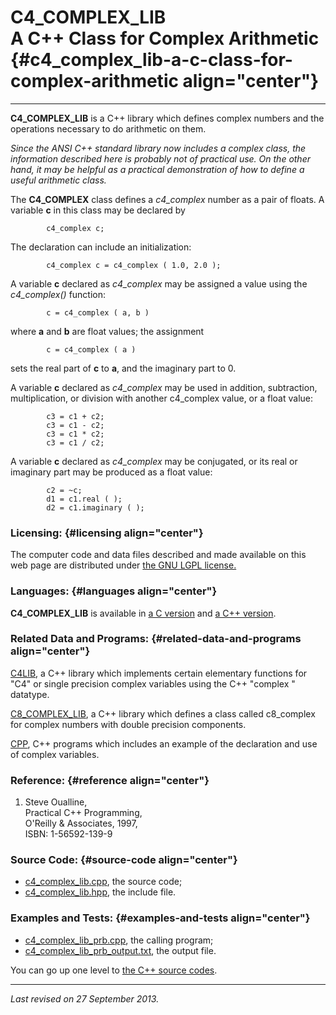 C4\_COMPLEX\_LIB\
A C++ Class for Complex Arithmetic {#c4_complex_lib-a-c-class-for-complex-arithmetic align="center"}
==================================

------------------------------------------------------------------------

**C4\_COMPLEX\_LIB** is a C++ library which defines complex numbers and
the operations necessary to do arithmetic on them.

*Since the ANSI C++ standard library now includes a complex class, the
information described here is probably not of practical use. On the
other hand, it may be helpful as a practical demonstration of how to
define a useful arithmetic class.*

The **C4\_COMPLEX** class defines a *c4\_complex* number as a pair of
floats. A variable **c** in this class may be declared by

            c4_complex c;
          

The declaration can include an initialization:

            c4_complex c = c4_complex ( 1.0, 2.0 );
          

A variable **c** declared as *c4\_complex* may be assigned a value using
the *c4\_complex()* function:

            c = c4_complex ( a, b )
          

where **a** and **b** are float values; the assignment

            c = c4_complex ( a )
          

sets the real part of **c** to **a**, and the imaginary part to 0.

A variable **c** declared as *c4\_complex* may be used in addition,
subtraction, multiplication, or division with another c4\_complex value,
or a float value:

            c3 = c1 + c2;
            c3 = c1 - c2;
            c3 = c1 * c2;
            c3 = c1 / c2;
          

A variable **c** declared as *c4\_complex* may be conjugated, or its
real or imaginary part may be produced as a float value:

            c2 = ~c;
            d1 = c1.real ( );
            d2 = c1.imaginary ( );
          

### Licensing: {#licensing align="center"}

The computer code and data files described and made available on this
web page are distributed under [the GNU LGPL
license.](../../txt/gnu_lgpl.txt)

### Languages: {#languages align="center"}

**C4\_COMPLEX\_LIB** is available in [a C
version](../../c_src/c4_complex_lib/c4_complex_lib.md) and [a C++
version](../../master/c4_complex_lib/c4_complex_lib.md).

### Related Data and Programs: {#related-data-and-programs align="center"}

[C4LIB](../../master/c4lib/c4lib.md), a C++ library which implements
certain elementary functions for "C4" or single precision complex
variables using the C++ "complex " datatype.

[C8\_COMPLEX\_LIB](../../master/c8_complex_lib/c8_complex_lib.md), a
C++ library which defines a class called c8\_complex for complex numbers
with double precision components.

[CPP](../../master/cpp/cpp.md), C++ programs which includes an
example of the declaration and use of complex variables.

### Reference: {#reference align="center"}

1.  Steve Oualline,\
    Practical C++ Programming,\
    O'Reilly & Associates, 1997,\
    ISBN: 1-56592-139-9

### Source Code: {#source-code align="center"}

-   [c4\_complex\_lib.cpp](c4_complex_lib.cpp), the source code;
-   [c4\_complex\_lib.hpp](c4_complex_lib.hpp), the include file.

### Examples and Tests: {#examples-and-tests align="center"}

-   [c4\_complex\_lib\_prb.cpp](c4_complex_lib_prb.cpp), the calling
    program;
-   [c4\_complex\_lib\_prb\_output.txt](c4_complex_lib_prb_output.txt),
    the output file.

You can go up one level to [the C++ source codes](../cpp_src.md).

------------------------------------------------------------------------

*Last revised on 27 September 2013.*
